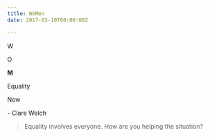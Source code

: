 ```yaml
---
title: WoMen
date: 2017-03-10T00:00:00Z

---
```

W

O

**M**

Equality

Now

\- Clare Welch

> Equality involves everyone. How are you helping the situation?